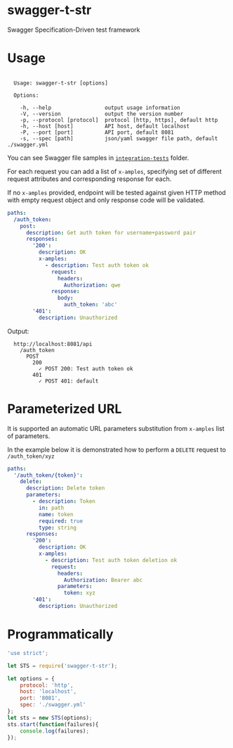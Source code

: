 # swagger-t-str
Swagger Specification-Driven test framework

# Usage

```

  Usage: swagger-t-str [options]

  Options:

    -h, --help                 output usage information
    -V, --version              output the version number
    -p, --protocol [protocol]  protocol [http, https], default http
    -h, --host [host]          API host, default localhost
    -P, --port [port]          API port, default 8081
    -s, --spec [path]          json/yaml swagger file path, default ./swagger.yml

```

You can see Swagger file samples in [`integration-tests`](integration-tests) folder.

For each request you can add a list of `x-amples`, specifying set of different request attributes and corresponding response for each.

If no `x-amples` provided, endpoint will be tested against given HTTP method with empty request object and only response code will be validated.

```yaml
paths:
  /auth_token:
    post:
      description: Get auth token for username+password pair
      responses:
        '200':
          description: OK
          x-amples:
            - description: Test auth token ok
              request:
                headers:
                  Authorization: qwe
              response:
                body:
                  auth_token: 'abc'
        '401':
          description: Unauthorized
```

Output:

```spec
  http://localhost:8081/api
    /auth_token
      POST
        200
          ✓ POST 200: Test auth token ok
        401
          ✓ POST 401: default
```

# Parameterized URL

It is supported an automatic URL parameters substitution from `x-amples` list of parameters.

In the example below it is demonstrated how to perform a `DELETE` request to `/auth_token/xyz`

```yaml
paths:
  '/auth_token/{token}':
    delete:
      description: Delete token
      parameters:
        - description: Token
          in: path
          name: token
          required: true
          type: string
      responses:
        '200':
          description: OK
          x-amples:
            - description: Test auth token deletion ok
              request:
                headers:
                  Authorization: Bearer abc
                parameters:
                  token: xyz
        '401':
          description: Unauthorized
```

# Programmatically

```js
'use strict';

let STS = require('swagger-t-str');

let options = {
    protocol: 'http',
    host: 'localhost',
    port: '8081',
    spec: './swagger.yml'
};
let sts = new STS(options);
sts.start(function(failures){
    console.log(failures);
});
```